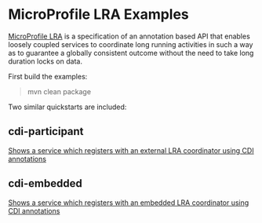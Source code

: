 # MicroProfile LRA Examples

[MicroProfile LRA](https://github.com/eclipse/microprofile-lra) is a specification of an annotation based API that
enables loosely coupled services to coordinate long running activities in such a way as to
guarantee a globally consistent outcome without the need to take long duration locks on data.

First build the examples:

> mvn clean package

Two similar quickstarts are included:

## cdi-participant

[Shows a service which registers with an external LRA coordinator using CDI annotations](#cdi-participant/README.md)

## cdi-embedded

[Shows a service which registers with an embedded LRA coordinator using CDI annotations](#cdi-embedded/README.md)
